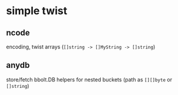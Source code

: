 # simple twist

## ncode

encoding, twist arrays (`[]string -> []MyString -> []string`)

## anydb 

store/fetch bbolt.DB helpers for nested buckets (path as `[][]byte` or `[]string`)



